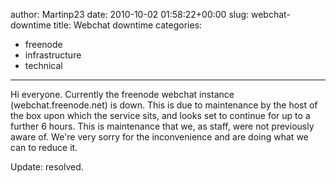 author: Martinp23
date: 2010-10-02 01:58:22+00:00
slug: webchat-downtime
title: Webchat downtime
categories:
- freenode
- infrastructure
- technical
---
Hi everyone.
Currently the freenode webchat instance (webchat.freenode.net) is down. This is due to maintenance by the host of the box upon which the service sits, and looks set to continue for up to a further 6 hours.
This is maintenance that we, as staff, were not previously aware of.
We're very sorry for the inconvenience and are doing what we can to reduce it.

Update: resolved.
